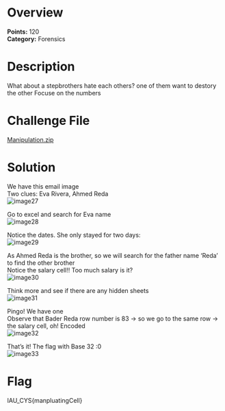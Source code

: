 # Overview
<b> Points:</b> 120
<br>
<b>Category:</b> Forensics

# Description
What about a stepbrothers hate each others? one of them want to destory the other Focuse on the numbers


# Challenge File
[Manipulation.zip](./Manipulation.zip)

# Solution
We have this email image
<br>
Two clues: Eva Rivera, Ahmed Reda
<br>
![image27](https://github.com/mtalbugaey/UNSEEN-Flag-2-CTF-Writeups/assets/126514202/517ea3b8-254e-458c-ab22-371fd07c7d62)

Go to excel and search for Eva name 
<br>
![image28](https://github.com/mtalbugaey/UNSEEN-Flag-2-CTF-Writeups/assets/126514202/f5f89de5-9649-4331-99ec-30c06baee7af)

Notice the dates. She only stayed for two days:
<br>
![image29](https://github.com/mtalbugaey/UNSEEN-Flag-2-CTF-Writeups/assets/126514202/b6d07d6d-616a-4434-aa7f-8e0a060194f2)

As Ahmed Reda is the brother, so we will search for the father name ‘Reda’ to find the other brother
<br>
Notice the salary cell!! Too much salary is it?
<br>
![image30](https://github.com/mtalbugaey/UNSEEN-Flag-2-CTF-Writeups/assets/126514202/0e7d2850-e5ec-48aa-806f-209a77baa22b)

Think more and see if there are any hidden sheets
<br>
![image31](https://github.com/mtalbugaey/UNSEEN-Flag-2-CTF-Writeups/assets/126514202/e4fce395-cf3f-4ffa-8cbf-dc1f837778a2)

Pingo! We have one
<br>
Observe that Bader Reda row number is 83 ->  so we go to the same row -> the salary cell, oh! Encoded 
<br>
![image32](https://github.com/mtalbugaey/UNSEEN-Flag-2-CTF-Writeups/assets/126514202/9b27c329-bd55-4728-aded-b888747b0e02)

That’s it! The flag with Base 32 :0 
<br>
![image33](https://github.com/mtalbugaey/UNSEEN-Flag-2-CTF-Writeups/assets/126514202/de6ee4ad-4c01-470d-8cbe-61e86c9815ff)

# Flag
IAU_CYS{manpluatingCell}

